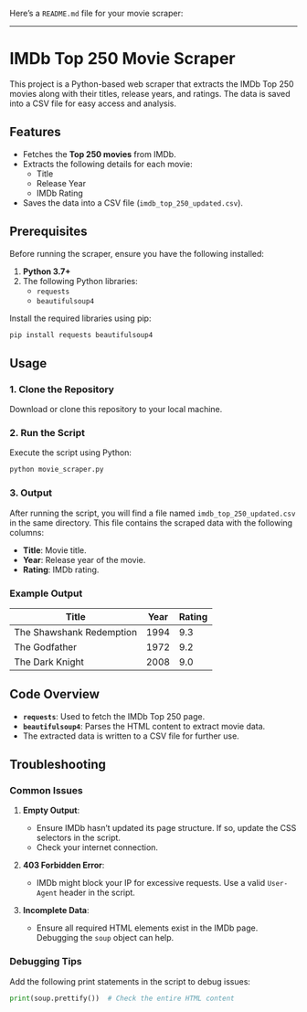 Here’s a `README.md` file for your movie scraper:

---

# IMDb Top 250 Movie Scraper

This project is a Python-based web scraper that extracts the IMDb Top 250 movies along with their titles, release years, and ratings. The data is saved into a CSV file for easy access and analysis.

## Features

- Fetches the **Top 250 movies** from IMDb.
- Extracts the following details for each movie:
  - Title
  - Release Year
  - IMDb Rating
- Saves the data into a CSV file (`imdb_top_250_updated.csv`).

## Prerequisites

Before running the scraper, ensure you have the following installed:

1. **Python 3.7+**
2. The following Python libraries:
   - `requests`
   - `beautifulsoup4`

Install the required libraries using pip:

```bash
pip install requests beautifulsoup4
```

## Usage

### 1. Clone the Repository
Download or clone this repository to your local machine.

### 2. Run the Script
Execute the script using Python:

```bash
python movie_scraper.py
```

### 3. Output
After running the script, you will find a file named `imdb_top_250_updated.csv` in the same directory. This file contains the scraped data with the following columns:

- **Title**: Movie title.
- **Year**: Release year of the movie.
- **Rating**: IMDb rating.

### Example Output

| Title                     | Year | Rating |
|---------------------------|------|--------|
| The Shawshank Redemption  | 1994 | 9.3    |
| The Godfather             | 1972 | 9.2    |
| The Dark Knight           | 2008 | 9.0    |

## Code Overview

- **`requests`**: Used to fetch the IMDb Top 250 page.
- **`beautifulsoup4`**: Parses the HTML content to extract movie data.
- The extracted data is written to a CSV file for further use.

## Troubleshooting

### Common Issues
1. **Empty Output**: 
   - Ensure IMDb hasn’t updated its page structure. If so, update the CSS selectors in the script.
   - Check your internet connection.

2. **403 Forbidden Error**:
   - IMDb might block your IP for excessive requests. Use a valid `User-Agent` header in the script.

3. **Incomplete Data**:
   - Ensure all required HTML elements exist in the IMDb page. Debugging the `soup` object can help.

### Debugging Tips
Add the following print statements in the script to debug issues:

```python
print(soup.prettify())  # Check the entire HTML content
```
